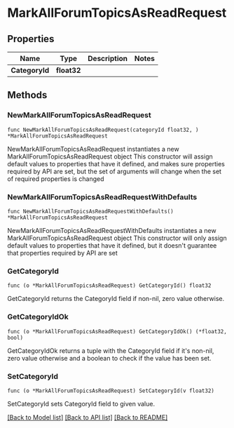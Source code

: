 # MarkAllForumTopicsAsReadRequest

## Properties

Name | Type | Description | Notes
------------ | ------------- | ------------- | -------------
**CategoryId** | **float32** |  | 

## Methods

### NewMarkAllForumTopicsAsReadRequest

`func NewMarkAllForumTopicsAsReadRequest(categoryId float32, ) *MarkAllForumTopicsAsReadRequest`

NewMarkAllForumTopicsAsReadRequest instantiates a new MarkAllForumTopicsAsReadRequest object
This constructor will assign default values to properties that have it defined,
and makes sure properties required by API are set, but the set of arguments
will change when the set of required properties is changed

### NewMarkAllForumTopicsAsReadRequestWithDefaults

`func NewMarkAllForumTopicsAsReadRequestWithDefaults() *MarkAllForumTopicsAsReadRequest`

NewMarkAllForumTopicsAsReadRequestWithDefaults instantiates a new MarkAllForumTopicsAsReadRequest object
This constructor will only assign default values to properties that have it defined,
but it doesn't guarantee that properties required by API are set

### GetCategoryId

`func (o *MarkAllForumTopicsAsReadRequest) GetCategoryId() float32`

GetCategoryId returns the CategoryId field if non-nil, zero value otherwise.

### GetCategoryIdOk

`func (o *MarkAllForumTopicsAsReadRequest) GetCategoryIdOk() (*float32, bool)`

GetCategoryIdOk returns a tuple with the CategoryId field if it's non-nil, zero value otherwise
and a boolean to check if the value has been set.

### SetCategoryId

`func (o *MarkAllForumTopicsAsReadRequest) SetCategoryId(v float32)`

SetCategoryId sets CategoryId field to given value.



[[Back to Model list]](../README.md#documentation-for-models) [[Back to API list]](../README.md#documentation-for-api-endpoints) [[Back to README]](../README.md)


